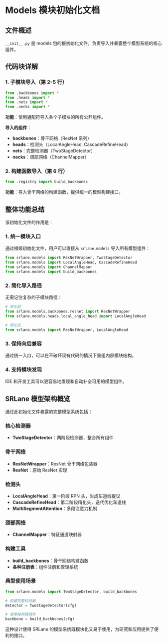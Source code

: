 # Models 模块初始化文档

## 文件概述
`__init__.py` 是 models 包的根初始化文件，负责导入并暴露整个模型系统的核心组件。

## 代码块详解

### 1. 子模块导入（第 2-5 行）
```python
from .backbones import *
from .heads import *
from .nets import *
from .necks import *
```
**功能**：使用通配符导入各个子模块的所有公开组件。

**导入的组件**：
- **backbones**：骨干网络（ResNet 系列）
- **heads**：检测头（LocalAngleHead, CascadeRefineHead）
- **nets**：完整检测器（TwoStageDetector）
- **necks**：颈部网络（ChannelMapper）

### 2. 构建函数导入（第 6 行）
```python
from .registry import build_backbones
```
**功能**：导入骨干网络的构建函数，提供统一的模型构建接口。

## 整体功能总结

该初始化文件的作用是：

### 1. 统一模块入口
通过根级初始化文件，用户可以直接从 `srlane.models` 导入所有模型组件：
```python
from srlane.models import ResNetWrapper, TwoStageDetector
from srlane.models import LocalAngleHead, CascadeRefineHead
from srlane.models import ChannelMapper
from srlane.models import build_backbones
```

### 2. 简化导入路径
无需记住复杂的子模块路径：
```python
# 简化前
from srlane.models.backbones.resnet import ResNetWrapper
from srlane.models.heads.local_angle_head import LocalAngleHead

# 简化后
from srlane.models import ResNetWrapper, LocalAngleHead
```

### 3. 保持向后兼容
通过统一入口，可以在不破坏现有代码的情况下重组内部模块结构。

### 4. 支持模块发现
IDE 和开发工具可以更容易地发现和自动补全可用的模型组件。

## SRLane 模型架构概览

通过此初始化文件暴露的完整模型系统包括：

### 核心检测器
- **TwoStageDetector**：两阶段检测器，整合所有组件

### 骨干网络
- **ResNetWrapper**：ResNet 骨干网络包装器
- **ResNet**：原始 ResNet 实现

### 检测头
- **LocalAngleHead**：第一阶段 RPN 头，生成车道线提议
- **CascadeRefineHead**：第二阶段精化头，迭代优化车道线
- **MultiSegmentAttention**：多段注意力机制

### 颈部网络
- **ChannelMapper**：特征通道映射器

### 构建工具
- **build_backbones**：骨干网络构建函数
- **各种注册表**：组件注册和管理系统

### 典型使用场景

```python
from srlane.models import TwoStageDetector, build_backbones

# 构建完整检测器
detector = TwoStageDetector(cfg)

# 或单独构建组件
backbone = build_backbones(cfg)
```

这种设计使得 SRLane 的模型系统既模块化又易于使用，为研究和应用提供了便利的接口。